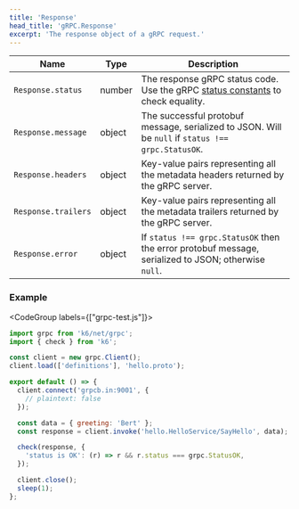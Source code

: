 ```yaml
---
title: 'Response'
head_title: 'gRPC.Response'
excerpt: 'The response object of a gRPC request.'
---
```


| Name                | Type   | Description                                                                                                              |
| ------------------- | ------ | ------------------------------------------------------------------------------------------------------------------------ |
| `Response.status`   | number | The response gRPC status code. Use the gRPC [status constants](/javascript-api/k6-net-grpc/constants) to check equality. |
| `Response.message`  | object | The successful protobuf message, serialized to JSON. Will be `null` if `status !== grpc.StatusOK`.                       |
| `Response.headers`  | object | Key-value pairs representing all the metadata headers returned by the gRPC server.                                       |
| `Response.trailers` | object | Key-value pairs representing all the metadata trailers returned by the gRPC server.                                      |
| `Response.error`    | object | If `status !== grpc.StatusOK` then the error protobuf message, serialized to JSON; otherwise `null`.                     |

### Example

<CodeGroup labels={["grpc-test.js"]}>

```javascript
import grpc from 'k6/net/grpc';
import { check } from 'k6';

const client = new grpc.Client();
client.load(['definitions'], 'hello.proto');

export default () => {
  client.connect('grpcb.in:9001', {
    // plaintext: false
  });

  const data = { greeting: 'Bert' };
  const response = client.invoke('hello.HelloService/SayHello', data);

  check(response, {
    'status is OK': (r) => r && r.status === grpc.StatusOK,
  });

  client.close();
  sleep(1);
};
```

</CodeGroup>
